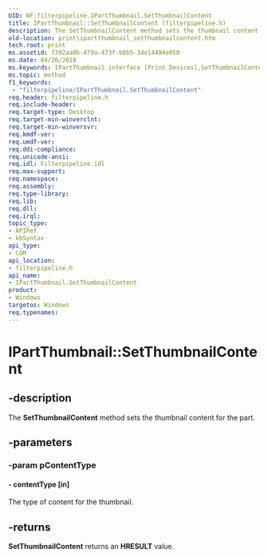 ```yaml
---
UID: NF:filterpipeline.IPartThumbnail.SetThumbnailContent
title: IPartThumbnail::SetThumbnailContent (filterpipeline.h)
description: The SetThumbnailContent method sets the thumbnail content for the part.
old-location: print\ipartthumbnail_setthumbnailcontent.htm
tech.root: print
ms.assetid: 7392aa0b-479a-473f-b8b5-34e14494e050
ms.date: 04/20/2018
ms.keywords: IPartThumbnail interface [Print Devices],SetThumbnailContent method, IPartThumbnail.SetThumbnailContent, IPartThumbnail::SetThumbnailContent, SetThumbnailContent, SetThumbnailContent method [Print Devices], SetThumbnailContent method [Print Devices],IPartThumbnail interface, filterpipeline/IPartThumbnail::SetThumbnailContent, filterpipeline_da595290-0b57-4b7d-a494-1f93b8f05470.xml, print.ipartthumbnail_setthumbnailcontent
ms.topic: method
f1_keywords:
 - "filterpipeline/IPartThumbnail.SetThumbnailContent"
req.header: filterpipeline.h
req.include-header: 
req.target-type: Desktop
req.target-min-winverclnt: 
req.target-min-winversvr: 
req.kmdf-ver: 
req.umdf-ver: 
req.ddi-compliance: 
req.unicode-ansi: 
req.idl: Filterpipeline.idl
req.max-support: 
req.namespace: 
req.assembly: 
req.type-library: 
req.lib: 
req.dll: 
req.irql: 
topic_type:
- APIRef
- kbSyntax
api_type:
- COM
api_location:
- filterpipeline.h
api_name:
- IPartThumbnail.SetThumbnailContent
product:
- Windows
targetos: Windows
req.typenames: 
---
```


# IPartThumbnail::SetThumbnailContent


## -description


The <b>SetThumbnailContent</b> method sets the thumbnail content for the part.


## -parameters




### -param pContentType






#### - contentType [in]

The type of content for the thumbnail.


## -returns



<b>SetThumbnailContent</b> returns an <b>HRESULT</b> value.



